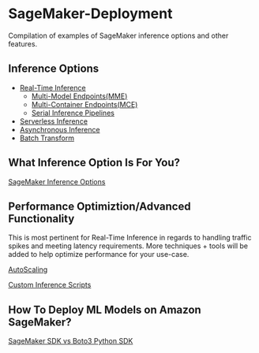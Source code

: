 # SageMaker-Deployment
Compilation of examples of SageMaker inference options and other features.

## Inference Options
- [Real-Time Inference](https://github.com/RamVegiraju/SageMaker-Deployment/tree/master/RealTime)
  - [Multi-Model Endpoints(MME)](https://github.com/RamVegiraju/SageMaker-Deployment/tree/master/RealTime/Multi-Model-Endpoint)
  - [Multi-Container Endpoints(MCE)](https://github.com/RamVegiraju/SageMaker-Deployment/tree/master/RealTime/Multi-Container)
  - [Serial Inference Pipelines](https://docs.aws.amazon.com/sagemaker/latest/dg/inference-pipelines.html)
- [Serverless Inference](https://github.com/RamVegiraju/SageMaker-Deployment/tree/master/Serverless)
- [Asynchronous Inference](https://github.com/RamVegiraju/SageMaker-Deployment/tree/master/Async)
- [Batch Transform](https://github.com/RamVegiraju/SageMaker-Deployment/tree/master/BatchTransform)

## What Inference Option Is For You?
[SageMaker Inference Options](https://ram-vegiraju.medium.com/what-sagemaker-inference-option-should-you-use-2e88c8fc70bf)


## Performance Optimiztion/Advanced Functionality
This is most pertinent for Real-Time Inference in regards to handling traffic spikes and meeting latency requirements. More techniques + tools will be added to help optimize performance for your use-case.

[AutoScaling](https://github.com/RamVegiraju/SageMaker-Deployment/tree/master/AdvancedFunctionality/AutoScaling)

[Custom Inference Scripts](https://github.com/RamVegiraju/SageMaker-Deployment/tree/master/AdvancedFunctionality/CustomInference)

## How To Deploy ML Models on Amazon SageMaker?
[SageMaker SDK vs Boto3 Python SDK](https://ram-vegiraju.medium.com/sagemaker-python-sdk-vs-boto3-sdk-45c424e8e250)
